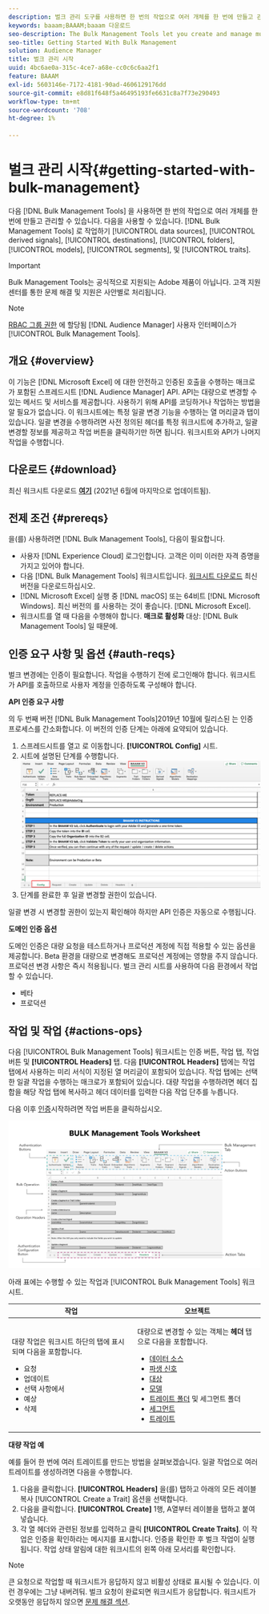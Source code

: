 ```yaml
---
description: 벌크 관리 도구를 사용하면 한 번의 작업으로 여러 개체를 한 번에 만들고 관리할 수 있습니다. 대량 관리 도구를 사용하여 데이터 소스, 파생된 신호, 대상, 폴더, 세그먼트 및 트레이트로 작업할 수 있습니다.
keywords: baaam;BAAAM;baaam 다운로드
seo-description: The Bulk Management Tools let you create and manage multiple objects at once with single operation. You can use Bulk Management Tools to work with data sources, derived signals, destinations, folders, segments, and traits.
seo-title: Getting Started With Bulk Management
solution: Audience Manager
title: 벌크 관리 시작
uuid: 4bc6ae0a-315c-4ce7-a68e-cc0c6c6aa2f1
feature: BAAAM
exl-id: 5603146e-7172-4181-90ad-4606129176dd
source-git-commit: e8d81f648f5a46495193fe6631c8a7f73e290493
workflow-type: tm+mt
source-wordcount: '708'
ht-degree: 1%

---
```



# 벌크 관리 시작{#getting-started-with-bulk-management}

다음 [!DNL Bulk Management Tools] 을 사용하면 한 번의 작업으로 여러 개체를 한 번에 만들고 관리할 수 있습니다. 다음을 사용할 수 있습니다. [!DNL Bulk Management Tools] 로 작업하기 [!UICONTROL data sources], [!UICONTROL derived signals], [!UICONTROL destinations], [!UICONTROL folders], [!UICONTROL models], [!UICONTROL segments], 및 [!UICONTROL traits].

>[!IMPORTANT]
>
>Bulk Management Tools는 공식적으로 지원되는 Adobe 제품이 아닙니다. 고객 지원 센터를 통한 문제 해결 및 지원은 사안별로 처리됩니다.

<!-- 

c_bulk_start.xml

 -->

>[!NOTE]
>
>[RBAC 그룹 권한](../../features/administration/administration-overview.md) 에 할당됨 [!DNL Audience Manager] 사용자 인터페이스가 [!UICONTROL Bulk Management Tools].

## 개요 {#overview}

이 기능은 [!DNL Microsoft Excel] 에 대한 안전하고 인증된 호출을 수행하는 매크로가 포함된 스프레드시트 [!DNL Audience Manager] API. API는 대량으로 변경할 수 있는 메서드 및 서비스를 제공합니다. 사용하기 위해 API를 코딩하거나 작업하는 방법을 알 필요가 없습니다. 이 워크시트에는 특정 일괄 변경 기능을 수행하는 열 머리글과 탭이 있습니다. 일괄 변경을 수행하려면 사전 정의된 헤더를 특정 워크시트에 추가하고, 일괄 변경할 정보를 제공하고 작업 버튼을 클릭하기만 하면 됩니다. 워크시트와 API가 나머지 작업을 수행합니다.

## 다운로드 {#download}

최신 워크시트 다운로드 **[여기](assets/BAAAM_V2_20210609.xlsm)** (2021년 6월에 마지막으로 업데이트됨).

## 전제 조건 {#prereqs}

을(를) 사용하려면 [!DNL Bulk Management Tools], 다음이 필요합니다.

* 사용자 [!DNL Experience Cloud] 로그인합니다. 고객은 이미 이러한 자격 증명을 가지고 있어야 합니다.
* 다음 [!DNL Bulk Management Tools] 워크시트입니다. [워크시트 다운로드](assets/BAAAM_V2_20210609.xlsm) 최신 버전을 다운로드하십시오.
* [!DNL Microsoft Excel] 실행 중 [!DNL macOS] 또는 64비트 [!DNL Microsoft Windows]. 최신 버전의 를 사용하는 것이 좋습니다. [!DNL Microsoft Excel].
* 워크시트를 열 때 다음을 수행해야 합니다. **매크로 활성화** 대상: [!DNL Bulk Management Tools] 일 때문에.

## 인증 요구 사항 및 옵션 {#auth-reqs}

벌크 변경에는 인증이 필요합니다. 작업을 수행하기 전에 로그인해야 합니다. 워크시트가 API를 호출하므로 사용자 계정을 인증하도록 구성해야 합니다.

**API 인증 요구 사항**

의 두 번째 버전 [!DNL Bulk Management Tools]2019년 10월에 릴리스된 는 인증 프로세스를 간소화합니다. 이 버전의 인증 단계는 아래에 요약되어 있습니다.

1. 스프레드시트를 열고 로 이동합니다. **[!UICONTROL Config]** 시트.
2. 시트에 설명된 단계를 수행합니다.
   ![](assets/baaam-authentication.png)
3. 단계를 완료한 후 일괄 변경할 권한이 있습니다.

일괄 변경 시 변경할 권한이 있는지 확인해야 하지만 API 인증은 자동으로 수행됩니다.

**도메인 인증 옵션**

도메인 인증은 대량 요청을 테스트하거나 프로덕션 계정에 직접 적용할 수 있는 옵션을 제공합니다. Beta 환경을 대량으로 변경해도 프로덕션 계정에는 영향을 주지 않습니다. 프로덕션 변경 사항은 즉시 적용됩니다. 벌크 관리 시트를 사용하여 다음 환경에서 작업할 수 있습니다.

* 베타
* 프로덕션

## 작업 및 작업 {#actions-ops}

다음 [!UICONTROL Bulk Management Tools] 워크시트는 인증 버튼, 작업 탭, 작업 버튼 및 **[!UICONTROL Headers]** 탭. 다음 **[!UICONTROL Headers]** 탭에는 작업 탭에서 사용하는 미리 서식이 지정된 열 머리글이 포함되어 있습니다. 작업 탭에는 선택한 일괄 작업을 수행하는 매크로가 포함되어 있습니다. 대량 작업을 수행하려면 헤더 집합을 해당 작업 탭에 복사하고 헤더 데이터를 입력한 다음 작업 단추를 누릅니다.

다음 이후 [인증](#auth-reqs)시작하려면 작업 버튼을 클릭하십시오.

![](assets/baaam-worksheet.png)

아래 표에는 수행할 수 있는 작업과 [!UICONTROL Bulk Management Tools] 워크시트.

<table id="table_B9B3E09B692E42BAA52FB32C18B00709"> 
 <thead> 
  <tr> 
   <th colname="col1" class="entry"> 작업 </th> 
   <th colname="col2" class="entry"> 오브젝트 </th> 
  </tr> 
 </thead>
 <tbody> 
  <tr> 
   <td colname="col1"> <p>대량 작업은 워크시트 하단의 탭에 표시되며 다음을 포함합니다. </p> <p> 
     <ul id="ul_49F46B9E00C045D29E40258EB7BDCFBB"> 
      <li id="li_193C41EA19EF4D738FBA037D2BF9B05C">요청 </li> 
      <li id="li_5BE2E13D839F4958AAA5C01B7EFC5096">업데이트 </li> 
      <li id="li_4CCCC739795945DF8C89787F9A67EB88">선택 사항에서 </li> 
      <li id="li_C7D36D2BDF0448CEAF3A5EABE41038E8">예상 </li> 
      <li id="li_07A3E94326124A3092362D9896EB7732">삭제 </li> 
     </ul> </p> </td> 
   <td colname="col2"> <p>대량으로 변경할 수 있는 객체는 <b><span class="uicontrol"> 헤더</span></b> 탭으로 다음을 포함합니다. </p> <p> 
     <ul id="ul_A7A96F2B1B63430B9A1E1184AC5FA8F2"> 
      <li id="li_E3D9E2E190B04BE685337AC6140C371C"> <a href="../../features/datasources-list-and-settings.md#data-sources-list-and-settings"> 데이터 소스</a> </li> 
      <li id="li_B645385E40684FA28770913EAF18CB2C"> <a href="../../features/derived-signals.md"> 파생 신호</a> </li> 
      <li id="li_9059F8C4A41A410899BDEFC76D3F5949"> <a href="../../features/destinations/destinations.md"> 대상</a> </li> 
      <li> <a href="../../features/algorithmic-models/understanding-models.md"> 모델</a> </li> 
      <li id="li_BB5A445150754E53AA38C78461326932"> <a href="../../features/traits/trait-storage.md#trait-storage"> 트레이트 폴더</a> 및 세그먼트 폴더 </li> 
      <li id="li_7A27DBF64E0945CF8AE8C96E8C6EDA09"> <a href="../../features/segments/segments-purpose.md"> 세그먼트</a> </li> 
      <li id="li_A4640A34930040DEA8555EAF0AE2A702"> <a href="../../features/traits/trait-details-page.md"> 트레이트</a> </li> 
     </ul> </p> </td> 
  </tr> 
 </tbody> 
</table>

**대량 작업 예**

예를 들어 한 번에 여러 트레이트를 만드는 방법을 살펴보겠습니다. 일괄 작업으로 여러 트레이트를 생성하려면 다음을 수행합니다.

1. 다음을 클릭합니다. **[!UICONTROL Headers]** 을(를) 탭하고 아래의 모든 레이블 복사 [!UICONTROL Create a Trait] 옵션을 선택합니다.
2. 다음을 클릭합니다. **[!UICONTROL Create]** 1행, A열부터 레이블을 탭하고 붙여 넣습니다.
3. 각 열 헤더와 관련된 정보를 입력하고 클릭 **[!UICONTROL Create Traits]**. 이 작업은 인증을 확인하라는 메시지를 표시합니다. 인증을 확인한 후 벌크 작업이 실행됩니다. 작업 상태 알림에 대한 워크시트의 왼쪽 아래 모서리를 확인합니다.


>[!NOTE]
>
>큰 요청으로 작업할 때 워크시트가 응답하지 않고 비활성 상태로 표시될 수 있습니다. 이런 경우에는 그냥 내버려둬. 벌크 요청이 완료되면 워크시트가 응답합니다. 워크시트가 오랫동안 응답하지 않으면 [문제 해결 섹션](../../reference/bulk-management-tools/bulk-troubleshooting.md).
